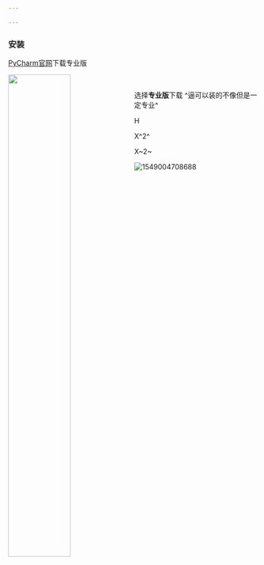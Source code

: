```yaml
---

---
```


### 安装 ###

[PyCharm官网](https://www.jetbrains.com/pycharm/)下载专业版

<img src=pic/1549003527186.png width = "50%" height = "50%" div align=left />

​         

选择**专业版**下载  ^逼可以装的不像但是一定专业^











H

X^2^



X~2~

> 
>




[id]: http://example.com/  "Optional Title Here"



![1549004708688](pic/1549004708688.png)